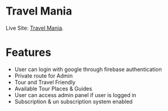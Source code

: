 # Travel Mania

 Live Site: [Travel Mania](https://travel-mania-367b4.web.app).

# Features
- User can login with google through firebase authentication
- Private route for Admin
- Tour and Travel Friendly
- Available Tour Places & Guides
- User can access admin panel if user is logged in
- Subscription & un subscription system enabled
